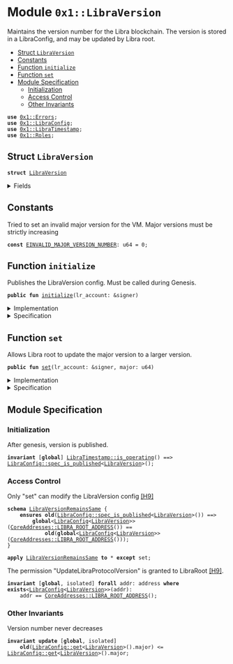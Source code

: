 
<a name="0x1_LibraVersion"></a>

# Module `0x1::LibraVersion`

Maintains the version number for the Libra blockchain. The version is stored in a
LibraConfig, and may be updated by Libra root.


-  [Struct `LibraVersion`](#0x1_LibraVersion_LibraVersion)
-  [Constants](#@Constants_0)
-  [Function `initialize`](#0x1_LibraVersion_initialize)
-  [Function `set`](#0x1_LibraVersion_set)
-  [Module Specification](#@Module_Specification_1)
    -  [Initialization](#@Initialization_2)
    -  [Access Control](#@Access_Control_3)
    -  [Other Invariants](#@Other_Invariants_4)


<pre><code><b>use</b> <a href="Errors.md#0x1_Errors">0x1::Errors</a>;
<b>use</b> <a href="LibraConfig.md#0x1_LibraConfig">0x1::LibraConfig</a>;
<b>use</b> <a href="LibraTimestamp.md#0x1_LibraTimestamp">0x1::LibraTimestamp</a>;
<b>use</b> <a href="Roles.md#0x1_Roles">0x1::Roles</a>;
</code></pre>



<a name="0x1_LibraVersion_LibraVersion"></a>

## Struct `LibraVersion`



<pre><code><b>struct</b> <a href="LibraVersion.md#0x1_LibraVersion">LibraVersion</a>
</code></pre>



<details>
<summary>Fields</summary>


<dl>
<dt>
<code>major: u64</code>
</dt>
<dd>

</dd>
</dl>


</details>

<a name="@Constants_0"></a>

## Constants


<a name="0x1_LibraVersion_EINVALID_MAJOR_VERSION_NUMBER"></a>

Tried to set an invalid major version for the VM. Major versions must be strictly increasing


<pre><code><b>const</b> <a href="LibraVersion.md#0x1_LibraVersion_EINVALID_MAJOR_VERSION_NUMBER">EINVALID_MAJOR_VERSION_NUMBER</a>: u64 = 0;
</code></pre>



<a name="0x1_LibraVersion_initialize"></a>

## Function `initialize`

Publishes the LibraVersion config. Must be called during Genesis.


<pre><code><b>public</b> <b>fun</b> <a href="LibraVersion.md#0x1_LibraVersion_initialize">initialize</a>(lr_account: &signer)
</code></pre>



<details>
<summary>Implementation</summary>


<pre><code><b>public</b> <b>fun</b> <a href="LibraVersion.md#0x1_LibraVersion_initialize">initialize</a>(
    lr_account: &signer,
) {
    <a href="LibraTimestamp.md#0x1_LibraTimestamp_assert_genesis">LibraTimestamp::assert_genesis</a>();
    <a href="Roles.md#0x1_Roles_assert_libra_root">Roles::assert_libra_root</a>(lr_account);
    <a href="LibraConfig.md#0x1_LibraConfig_publish_new_config">LibraConfig::publish_new_config</a>&lt;<a href="LibraVersion.md#0x1_LibraVersion">LibraVersion</a>&gt;(
        lr_account,
        <a href="LibraVersion.md#0x1_LibraVersion">LibraVersion</a> { major: 1 },
    );
}
</code></pre>



</details>

<details>
<summary>Specification</summary>


Must abort if the signer does not have the LibraRoot role [[H9]][PERMISSION].


<pre><code><b>include</b> <a href="Roles.md#0x1_Roles_AbortsIfNotLibraRoot">Roles::AbortsIfNotLibraRoot</a>{account: lr_account};
<b>include</b> <a href="LibraTimestamp.md#0x1_LibraTimestamp_AbortsIfNotGenesis">LibraTimestamp::AbortsIfNotGenesis</a>;
<b>include</b> <a href="LibraConfig.md#0x1_LibraConfig_PublishNewConfigAbortsIf">LibraConfig::PublishNewConfigAbortsIf</a>&lt;<a href="LibraVersion.md#0x1_LibraVersion">LibraVersion</a>&gt;;
<b>include</b> <a href="LibraConfig.md#0x1_LibraConfig_PublishNewConfigEnsures">LibraConfig::PublishNewConfigEnsures</a>&lt;<a href="LibraVersion.md#0x1_LibraVersion">LibraVersion</a>&gt;{payload: <a href="LibraVersion.md#0x1_LibraVersion">LibraVersion</a> { major: 1 }};
</code></pre>



</details>

<a name="0x1_LibraVersion_set"></a>

## Function `set`

Allows Libra root to update the major version to a larger version.


<pre><code><b>public</b> <b>fun</b> <a href="LibraVersion.md#0x1_LibraVersion_set">set</a>(lr_account: &signer, major: u64)
</code></pre>



<details>
<summary>Implementation</summary>


<pre><code><b>public</b> <b>fun</b> <a href="LibraVersion.md#0x1_LibraVersion_set">set</a>(lr_account: &signer, major: u64) {
    <a href="LibraTimestamp.md#0x1_LibraTimestamp_assert_operating">LibraTimestamp::assert_operating</a>();

    <a href="Roles.md#0x1_Roles_assert_libra_root">Roles::assert_libra_root</a>(lr_account);

    <b>let</b> old_config = <a href="LibraConfig.md#0x1_LibraConfig_get">LibraConfig::get</a>&lt;<a href="LibraVersion.md#0x1_LibraVersion">LibraVersion</a>&gt;();

    <b>assert</b>(
        old_config.major &lt; major,
        <a href="Errors.md#0x1_Errors_invalid_argument">Errors::invalid_argument</a>(<a href="LibraVersion.md#0x1_LibraVersion_EINVALID_MAJOR_VERSION_NUMBER">EINVALID_MAJOR_VERSION_NUMBER</a>)
    );

    <a href="LibraConfig.md#0x1_LibraConfig_set">LibraConfig::set</a>&lt;<a href="LibraVersion.md#0x1_LibraVersion">LibraVersion</a>&gt;(
        lr_account,
        <a href="LibraVersion.md#0x1_LibraVersion">LibraVersion</a> { major }
    );
}
</code></pre>



</details>

<details>
<summary>Specification</summary>


Must abort if the signer does not have the LibraRoot role [[H9]][PERMISSION].


<pre><code><b>include</b> <a href="Roles.md#0x1_Roles_AbortsIfNotLibraRoot">Roles::AbortsIfNotLibraRoot</a>{account: lr_account};
<b>include</b> <a href="LibraTimestamp.md#0x1_LibraTimestamp_AbortsIfNotOperating">LibraTimestamp::AbortsIfNotOperating</a>;
<b>aborts_if</b> <a href="LibraConfig.md#0x1_LibraConfig_get">LibraConfig::get</a>&lt;<a href="LibraVersion.md#0x1_LibraVersion">LibraVersion</a>&gt;().major &gt;= major <b>with</b> <a href="Errors.md#0x1_Errors_INVALID_ARGUMENT">Errors::INVALID_ARGUMENT</a>;
<b>include</b> <a href="LibraConfig.md#0x1_LibraConfig_SetAbortsIf">LibraConfig::SetAbortsIf</a>&lt;<a href="LibraVersion.md#0x1_LibraVersion">LibraVersion</a>&gt;{account: lr_account};
<b>include</b> <a href="LibraConfig.md#0x1_LibraConfig_SetEnsures">LibraConfig::SetEnsures</a>&lt;<a href="LibraVersion.md#0x1_LibraVersion">LibraVersion</a>&gt;{payload: <a href="LibraVersion.md#0x1_LibraVersion">LibraVersion</a> { major }};
</code></pre>



</details>

<a name="@Module_Specification_1"></a>

## Module Specification



<a name="@Initialization_2"></a>

### Initialization


After genesis, version is published.


<pre><code><b>invariant</b> [<b>global</b>] <a href="LibraTimestamp.md#0x1_LibraTimestamp_is_operating">LibraTimestamp::is_operating</a>() ==&gt; <a href="LibraConfig.md#0x1_LibraConfig_spec_is_published">LibraConfig::spec_is_published</a>&lt;<a href="LibraVersion.md#0x1_LibraVersion">LibraVersion</a>&gt;();
</code></pre>



<a name="@Access_Control_3"></a>

### Access Control

Only "set" can modify the LibraVersion config [[H9]][PERMISSION]


<a name="0x1_LibraVersion_LibraVersionRemainsSame"></a>


<pre><code><b>schema</b> <a href="LibraVersion.md#0x1_LibraVersion_LibraVersionRemainsSame">LibraVersionRemainsSame</a> {
    <b>ensures</b> <b>old</b>(<a href="LibraConfig.md#0x1_LibraConfig_spec_is_published">LibraConfig::spec_is_published</a>&lt;<a href="LibraVersion.md#0x1_LibraVersion">LibraVersion</a>&gt;()) ==&gt;
        <b>global</b>&lt;<a href="LibraConfig.md#0x1_LibraConfig">LibraConfig</a>&lt;<a href="LibraVersion.md#0x1_LibraVersion">LibraVersion</a>&gt;&gt;(<a href="CoreAddresses.md#0x1_CoreAddresses_LIBRA_ROOT_ADDRESS">CoreAddresses::LIBRA_ROOT_ADDRESS</a>()) ==
            <b>old</b>(<b>global</b>&lt;<a href="LibraConfig.md#0x1_LibraConfig">LibraConfig</a>&lt;<a href="LibraVersion.md#0x1_LibraVersion">LibraVersion</a>&gt;&gt;(<a href="CoreAddresses.md#0x1_CoreAddresses_LIBRA_ROOT_ADDRESS">CoreAddresses::LIBRA_ROOT_ADDRESS</a>()));
}
</code></pre>




<pre><code><b>apply</b> <a href="LibraVersion.md#0x1_LibraVersion_LibraVersionRemainsSame">LibraVersionRemainsSame</a> <b>to</b> * <b>except</b> set;
</code></pre>



The permission "UpdateLibraProtocolVersion" is granted to LibraRoot [[H9]][PERMISSION].


<pre><code><b>invariant</b> [<b>global</b>, isolated] <b>forall</b> addr: address <b>where</b> <b>exists</b>&lt;<a href="LibraConfig.md#0x1_LibraConfig">LibraConfig</a>&lt;<a href="LibraVersion.md#0x1_LibraVersion">LibraVersion</a>&gt;&gt;(addr):
    addr == <a href="CoreAddresses.md#0x1_CoreAddresses_LIBRA_ROOT_ADDRESS">CoreAddresses::LIBRA_ROOT_ADDRESS</a>();
</code></pre>



<a name="@Other_Invariants_4"></a>

### Other Invariants


Version number never decreases


<pre><code><b>invariant</b> <b>update</b> [<b>global</b>, isolated]
    <b>old</b>(<a href="LibraConfig.md#0x1_LibraConfig_get">LibraConfig::get</a>&lt;<a href="LibraVersion.md#0x1_LibraVersion">LibraVersion</a>&gt;().major) &lt;= <a href="LibraConfig.md#0x1_LibraConfig_get">LibraConfig::get</a>&lt;<a href="LibraVersion.md#0x1_LibraVersion">LibraVersion</a>&gt;().major;
</code></pre>


[//]: # ("File containing references which can be used from documentation")
[ACCESS_CONTROL]: https://github.com/libra/libra/blob/master/language/move-prover/doc/user/access-control.md
[ROLE]: https://github.com/libra/libra/blob/master/language/move-prover/doc/user/access-control.md#roles
[PERMISSION]: https://github.com/libra/libra/blob/master/language/move-prover/doc/user/access-control.md#permissions
